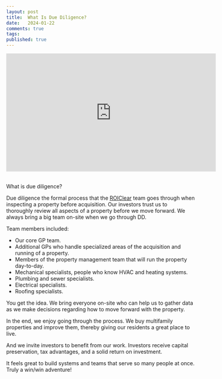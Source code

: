 ```yaml
---
layout: post
title:  What Is Due Diligence?
date:   2024-01-22
comments: true
tags: 
published: true
---
```


<div class="video-container"> 
<iframe width="560" height="315" src="https://www.youtube.com/embed/gucn87lKN1o?si=zTSVwyVpXxCF7JJc" title="YouTube video player" frameborder="0" allow="accelerometer; autoplay; clipboard-write; encrypted-media; gyroscope; picture-in-picture; web-share" allowfullscreen></iframe>
</div>
<br/>

What is due diligence?

Due diligence the formal process that the [ROIClear](https://ROIClear.com) team goes through when inspecting a property before acquisition. Our investors trust us to thoroughly review all aspects of a property before we move forward. We always bring a big team on-site when we go through DD. 

<!--more-->

Team members included:

* Our core GP team.
* Additional GPs who handle specialized areas of the acquisition and running of a property.
* Members of the property management team that will run the property day-to-day.
* Mechanical specialists, people who know HVAC and heating systems.
* Plumbing and sewer specialists.
* Electrical specialists.
* Roofing specialists.

You get the idea. We bring everyone on-site who can help us to gather data as we make decisions regarding how to move forward with the property.

In the end, we enjoy going through the process. We buy multifamily properties and improve them, thereby giving our residents a great place to live.

And we invite investors to benefit from our work. Investors receive capital preservation, tax advantages, and a solid return on investment.

It feels great to build systems and teams that serve so many people at once. Truly a win/win adventure!

